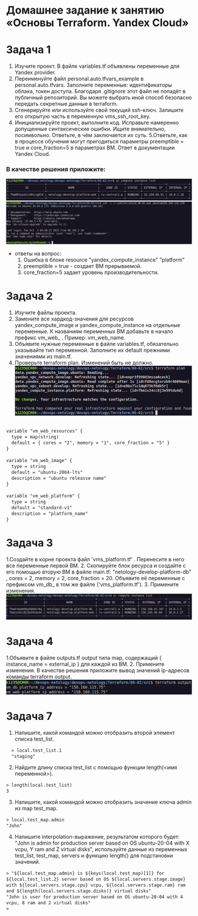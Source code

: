 # Домашнее задание к занятию «Основы Terraform. Yandex Cloud»
# Задача 1
  1. Изучите проект. В файле variables.tf объявлены переменные для Yandex provider.
  2. Переименуйте файл personal.auto.tfvars_example в personal.auto.tfvars. Заполните переменные: идентификаторы облака, токен доступа. Благодаря .gitignore этот файл не попадёт в публичный репозиторий. Вы можете выбрать иной способ безопасно передать секретные данные в terraform.
  3. Сгенерируйте или используйте свой текущий ssh-ключ. Запишите его открытую часть в переменную vms_ssh_root_key.
  4. Инициализируйте проект, выполните код. Исправьте намеренно допущенные синтаксические ошибки. Ищите внимательно, посимвольно. Ответьте, в чём заключается их суть.
  5.Ответьте, как в процессе обучения могут пригодиться параметры preemptible = true и core_fraction=5 в параметрах ВМ. Ответ в документации Yandex Cloud.
### В качестве решения приложите:
![Alt text](image.png)
![Alt text](image-1.png)
* ответы на вопрос:
  1. Ошибка в блоке resource "yandex_compute_instance" "platform"
  2. preemptible = true - создает ВМ прерываемой.
  3. core_fraction=5 задает уровень производительности.


# Задача 2
  1. Изучите файлы проекта.
  2. Замените все хардкод-значения для ресурсов yandex_compute_image и yandex_compute_instance на отдельные переменные. К названиям переменных ВМ добавьте в начало префикс vm_web_ . Пример: vm_web_name.
  3. Объявите нужные переменные в файле variables.tf, обязательно указывайте тип переменной. Заполните их default прежними значениями из main.tf.
  4. Проверьте terraform plan. Изменений быть не должно.
![Alt text](image-2.png)
```

variable "vm_web_resources" {
  type = map(string)
  default = { cores = "2", memory = "1", core_fraction = "5" }
}

variable "vm_web_image" {
  type = string
  default = "ubuntu-2004-lts"
  description = "ubuntu releasse name"
}

variable "vm_web_platform" {
  type = string
  default = "standard-v1"
  description = "platform_name"
}

 ```

# Задача 3
  1.Создайте в корне проекта файл 'vms_platform.tf' . Перенесите в него все переменные первой ВМ.
  2. Скопируйте блок ресурса и создайте с его помощью вторую ВМ в файле main.tf: "netology-develop-platform-db" , cores = 2, memory = 2, core_fraction = 20. Объявите её переменные с префиксом vm_db_ в том же файле ('vms_platform.tf').
  3. Примените изменения.
![Alt text](image-4.png)


# Задача 4
  1.Объявите в файле outputs.tf output типа map, содержащий { instance_name = external_ip } для каждой из ВМ.
  2. Примените изменения.
  В качестве решения приложите вывод значений ip-адресов команды terraform output.
  ![Alt text](image-5.png)
  # Задача 7
  1. Напишите, какой командой можно отобразить второй элемент списка test_list.
```
  > local.test_list.1
  "staging"
```
  2. Найдите длину списка test_list с помощью функции length(<имя переменной>).
```
> length(local.test_list)
3
```
  3. Напишите, какой командой можно отобразить значение ключа admin из map test_map.
```
> local.test_map.admin
"John"
```  
  4. Напишите interpolation-выражение, результатом которого будет: "John is admin for production server based on OS ubuntu-20-04 with X vcpu, Y ram and Z virtual disks", используйте данные из переменных test_list, test_map, servers и функцию length() для подстановки значений.
  ```
 > "${local.test_map.admin} is ${keys(local.test_map)[1]} for ${local.test_list.2} server based on OS ${local.servers.stage.image} with ${local.servers.stage.cpu} vcpu, ${local.servers.stage.ram} ram and ${length(local.servers.stage.disks)} virtual disks"
"John is user for production server based on OS ubuntu-20-04 with 4 vcpu, 8 ram and 2 virtual disks"
> 
  ```